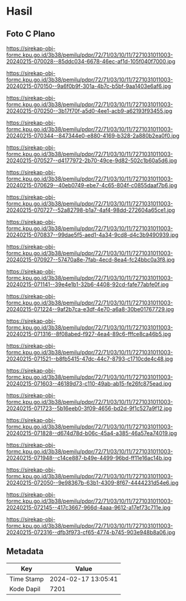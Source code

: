 # Hasil

## Foto C Plano

https://sirekap-obj-formc.kpu.go.id/3b38/pemilu/pdpr/72/71/03/10/11/7271031011003-20240215-070028--85ddc034-6678-46ec-af1d-105f040f7000.jpg

https://sirekap-obj-formc.kpu.go.id/3b38/pemilu/pdpr/72/71/03/10/11/7271031011003-20240215-070150--9a6f0b9f-301a-4b7c-b5bf-9aa1403e6af6.jpg

https://sirekap-obj-formc.kpu.go.id/3b38/pemilu/pdpr/72/71/03/10/11/7271031011003-20240215-070250--3b17f70f-a5d0-4ee1-acb9-a62193f93455.jpg

https://sirekap-obj-formc.kpu.go.id/3b38/pemilu/pdpr/72/71/03/10/11/7271031011003-20240215-070344--847344e0-e880-4169-b328-2a880b2ea0f0.jpg

https://sirekap-obj-formc.kpu.go.id/3b38/pemilu/pdpr/72/71/03/10/11/7271031011003-20240215-070527--d4177972-2b70-49ce-9d82-502c1b60a5d6.jpg

https://sirekap-obj-formc.kpu.go.id/3b38/pemilu/pdpr/72/71/03/10/11/7271031011003-20240215-070629--40eb0749-ebe7-4c65-804f-c0855daaf7b6.jpg

https://sirekap-obj-formc.kpu.go.id/3b38/pemilu/pdpr/72/71/03/10/11/7271031011003-20240215-070727--52a82798-b1a7-4af4-98dd-272604a65ce1.jpg

https://sirekap-obj-formc.kpu.go.id/3b38/pemilu/pdpr/72/71/03/10/11/7271031011003-20240215-070837--99dae5f5-aed1-4a34-9cd8-d4c3b9490939.jpg

https://sirekap-obj-formc.kpu.go.id/3b38/pemilu/pdpr/72/71/03/10/11/7271031011003-20240215-070927--57470a8e-7fab-4ecd-8ea4-fc24bbc0a3f8.jpg

https://sirekap-obj-formc.kpu.go.id/3b38/pemilu/pdpr/72/71/03/10/11/7271031011003-20240215-071141--39e4e1b1-32b6-4408-92cd-fafe77abfe0f.jpg

https://sirekap-obj-formc.kpu.go.id/3b38/pemilu/pdpr/72/71/03/10/11/7271031011003-20240215-071224--9af2b7ca-e3df-4e70-a6a8-30be01767729.jpg

https://sirekap-obj-formc.kpu.go.id/3b38/pemilu/pdpr/72/71/03/10/11/7271031011003-20240215-071316--8f08abed-f927-4ea4-89c6-fffce8ca46b5.jpg

https://sirekap-obj-formc.kpu.go.id/3b38/pemilu/pdpr/72/71/03/10/11/7271031011003-20240215-071521--b8fb5415-47dc-44c7-8793-c1710cde4c48.jpg

https://sirekap-obj-formc.kpu.go.id/3b38/pemilu/pdpr/72/71/03/10/11/7271031011003-20240215-071603--46189d73-c110-49ab-ab15-fe26fc875ead.jpg

https://sirekap-obj-formc.kpu.go.id/3b38/pemilu/pdpr/72/71/03/10/11/7271031011003-20240215-071723--5b16eeb0-3f09-4656-bd2d-9f1c527a9f12.jpg

https://sirekap-obj-formc.kpu.go.id/3b38/pemilu/pdpr/72/71/03/10/11/7271031011003-20240215-071828--d674d78d-b06c-45a4-a385-46a57ea74019.jpg

https://sirekap-obj-formc.kpu.go.id/3b38/pemilu/pdpr/72/71/03/10/11/7271031011003-20240215-071948--c14ce887-b49e-4499-96bd-ff11e16ac14b.jpg

https://sirekap-obj-formc.kpu.go.id/3b38/pemilu/pdpr/72/71/03/10/11/7271031011003-20240215-072050--9e98367b-63b1-4309-8f67-4444231d54e6.jpg

https://sirekap-obj-formc.kpu.go.id/3b38/pemilu/pdpr/72/71/03/10/11/7271031011003-20240215-072145--417c3667-966d-4aaa-9612-a17ef73c711e.jpg

https://sirekap-obj-formc.kpu.go.id/3b38/pemilu/pdpr/72/71/03/10/11/7271031011003-20240215-072316--dfb3f973-cf65-4774-b745-903e948b8a06.jpg


## Metadata

| Key        | Value               |
| ---------- | ------------------- |
| Time Stamp | 2024-02-17 13:05:41 |
| Kode Dapil | 7201                |



